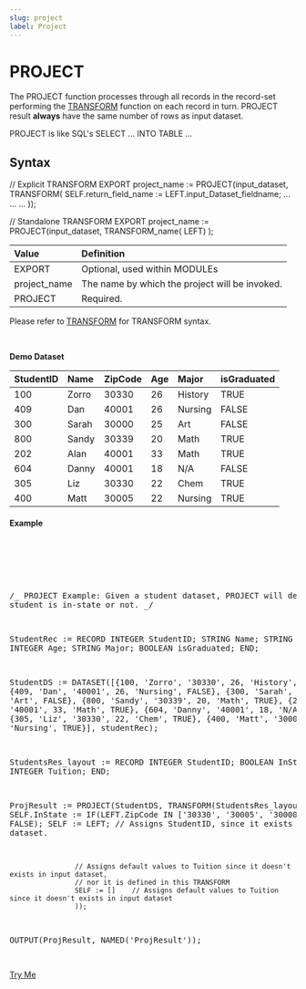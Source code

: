 ```yaml
---
slug: project
label: Project
---
```


# PROJECT

The PROJECT function processes through all records in the record-set performing the [TRANSFORM](./transform.md) function on each record in turn. PROJECT result **always** have the same number of rows as input dataset.

PROJECT is like SQL's SELECT … INTO TABLE …

## Syntax

<EclCode>
// Explicit TRANSFORM
EXPORT project_name := PROJECT(input_dataset,
                            TRANSFORM(
                                SELF.return_field_name := LEFT.input_Dataset_fieldname;
                                ...
                                ...
                                ...
                            ));

// Standalone TRANSFORM
EXPORT project_name := PROJECT(input_dataset,
TRANSFORM_name(
LEFT)
);

<EclCode>

| Value        | Definition                                     |
| :----------- | :--------------------------------------------- |
| EXPORT       | Optional, used within MODULEs                  |
| project_name | The name by which the project will be invoked. |
| PROJECT      | Required.                                      |

Please refer to [TRANSFORM](./transform.md) for TRANSFORM syntax.

</br>

**Demo Dataset**

| StudentID | Name  | ZipCode | Age | Major   | isGraduated |
| :-------- | :---- | :------ | :-- | :------ | :---------- |
| 100       | Zorro | 30330   | 26  | History | TRUE        |
| 409       | Dan   | 40001   | 26  | Nursing | FALSE       |
| 300       | Sarah | 30000   | 25  | Art     | FALSE       |
| 800       | Sandy | 30339   | 20  | Math    | TRUE        |
| 202       | Alan  | 40001   | 33  | Math    | TRUE        |
| 604       | Danny | 40001   | 18  | N/A     | FALSE       |
| 305       | Liz   | 30330   | 22  | Chem    | TRUE        |
| 400       | Matt  | 30005   | 22  | Nursing | TRUE        |

#### Example

<br>
<pre id="ProjectExp_1">

<EclCode>

/_
PROJECT Example:
Given a student dataset, PROJECT will decide if a student is in-state or not.
_/

StudentRec := RECORD
INTEGER StudentID;
STRING Name;
STRING ZipCode;
INTEGER Age;
STRING Major;
BOOLEAN isGraduated;
END;

StudentDS := DATASET([{100, 'Zorro', '30330', 26, 'History', TRUE}, {409, 'Dan', '40001', 26, 'Nursing', FALSE},
{300, 'Sarah', '30000', 25, 'Art', FALSE}, {800, 'Sandy', '30339', 20, 'Math', TRUE},
{202, 'Alan', '40001', 33, 'Math', TRUE}, {604, 'Danny', '40001', 18, 'N/A', FALSE},
{305, 'Liz', '30330', 22, 'Chem', TRUE}, {400, 'Matt', '30005', 22, 'Nursing', TRUE}],
studentRec);

StudentsRes_layout := RECORD
INTEGER StudentID;
BOOLEAN InState;
INTEGER Tuition;
END;

ProjResult := PROJECT(StudentDS,
TRANSFORM(StudentsRes_layout,
SELF.InState := IF(LEFT.ZipCode IN ['30330', '30005', '30000'], TRUE, FALSE);
SELF := LEFT; // Assigns StudentID, since it exists in input dataset.

                    // Assigns default values to Tuition since it doesn't exists in input dataset,
                    // nor it is defined in this TRANSFORM
                    SELF := []    // Assigns default values to Tuition since it doesn't exists in input dataset
                    ));

OUTPUT(ProjResult, NAMED('ProjResult'));
<EclCode>

</pre>
<a className="trybutton" href="javascript:OpenECLEditor(['ProjectExp_1'])"> Try Me </a>

<br>
